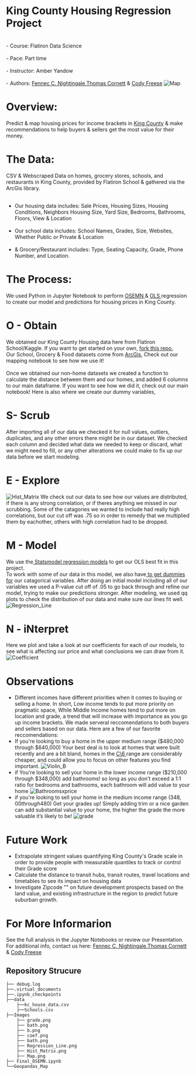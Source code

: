 # King County Housing Regression Project 
<br>- Course: Flatiron Data Science </br>
<br>- Pace: Part time </br>
<br>- Instructor: Amber Yandow </br>
<br>- Authors: [Fennec C. Nightingale,](mailto:fenneccharles@gmail.com)[Thomas Cornett](mailto:thmscrntt33@gmail.com) & [Cody Freese](mailto:c_freese@ymail.com)
![Map](Images/Map.png) 


# Overview: 
Predict & map housing prices for income brackets in <a href="
https://goo.gl/maps/R72PRoBHnZcK7KCb8">King County</a> & make recommendations to help buyers & sellers get the most value for their money. 

# The Data:
CSV & Webscraped Data on homes, grocery stores, schools, and restaurants in King County, provided by Flatiron School & gathered via the ArcGis library.<br> <br>
- Our housing data includes: Sale Prices, Housing Sizes, Housing Conditions, Neighbors Housing Size, Yard Size, Bedrooms, Bathrooms, Floors, View & Location</br> <br>
- Our school data includes: School Names, Grades, Size, Websites, Whether Public or Private & Location</br>  <br>
- & Grocery/Restaurant includes: Type, Seating Capacity, Grade, Phone Number, and Location. </br>

# The Process:
We used Python in Jupyter Notebook to perform <a href="https://machinelearningmastery.com/how-to-work-through-a-problem-like-a-data-scientist/"> OSEMN </a> & <a href="https://en.wikipedia.org/wiki/Ordinary_least_squares"> OLS </a> regression to create our model and predictions for housing prices in King County. 

# O - Obtain 
We obtained our King County Housing data here from Flatiron School/Kaggle. If you want to get started on your own, <a href="https://github.com/learn-co-curriculum/dsc-phase-2-project"> fork this repo.</a><br>
Our School, Grocery & Food datasets come from <a href="https://developers.arcgis.com/"> ArcGis</a>, Check out our mapping notebook to see how we use it!</br><br>
Once we obtained our non-home datasets we created a function to calculate the distance between them and our homes, and added 6 columns to our main dataframe. If you want to see how we did it, check out our main notebook! Here is also where we create our dummy variables,  </br>

# S- Scrub 
After importing all of our data we checked it for null values, outliers, duplicates, and any other errors there might be in our dataset. We checked each column and decided what data we needed to keep or discard, what we might need to fill, or any other alterations we could make to fix up our data before we start modeling. 

# E - Explore 
![Hist_Matrix](Images/Hist_Matrix.png) 
We check out our data to see how our values are distributed, if there is any strong correlation, or if theres anything we missed in our scrubbing. Some of the catagories we wanted to include had really high correlations, but our cut off was .75 so in order to remedy that we multiplied them by eachother, others with high correlation had to be dropped.

# M - Model 
We use the<a href="https://www.statsmodels.org/stable/regression.html"> Statsmodel regression models</a> to get our OLS best fit in this project.<br> To work with some of our data in this model, we also have<a href="https://stattrek.com/multiple-regression/dummy-variables.aspx"> to get dummies for</a> our catagorical variables. After doing an initial model including all of our variables we used a P-value cut off of .05 to go back through and refine our model, trying to make our predictions stronger.  After modeling, we used qq plots to check the distribution of our data and make sure our lines fit well. 
![Regression_Line](Images/Regression_Line.png) 


 # N - iNterpret 
 Here we plot and take a look at our coefficients for each of our models, to see what is affecting our price and what conclusions we can draw from it. 
![Coefficient](Images/coef.png) 

 # Observations
- Different incomes have different priorities when it comes to buying or selling a home. In short, Low income tends to put more priority on pragmatic space, While Middle Income homes tend to put more on location and grade, a trend that will increase with importance as you go up income brackets. We made serveral reccomendations to both buyers and sellers based on our data. 
Here are a few of our favorite reccomendations: 
- If you're looking to buy a home in the upper medium range ($480,000 through $640,000) Your best deal is to look at homes that were built recently and are a bit bland, homes in the <a href="https://www.kingcounty.gov/Assessor/Reports/ArchivedAreaReports/~/media/Assessor/AreaReports/AreaReportGlossary.ashx"> C\6 </a>range are considerably cheaper, and could allow you to focus on other features you find important. 
![Violin_B](Images/b.png) 
- if You're looking to sell your home in the lower income range ($210,000 through $348,000) add bathrooms! so long as you don't exceed a 1:1 ratio for bedrooms and bathrooms, each bathroom will add value to your home
![Bathroomsxprice](Images/bath.png) 
- if you're looking to sell your home in the medium income range ($348,00 through 480$) Get your grades up! Simply adding trim or a nice garden can add substantial value to your home, the higher the grade the more valuable it’s likely to be!
![grade](Images/grade.png) 

# Future Work
- Extrapolate stringent values quantifying King County's Grade scale in order to provide people with measurable quantiles to track or control their Grade score
- Calculate the distance to transit hubs, transit routes, travel locations and timetables to see its impact on housing data
- Investigate Zipcode "" on future development prospects based on the land value, and existing infrastructure in the region to predict future suburban growth.

# For More Informarion
See the full analysis in the Jupyter Notebooks or review our Presentation.
For additional info, contact us here: 
[Fennec C. Nightingale,](mailto:fenneccharles@gmail.com)[Thomas Cornett](mailto:thmscrntt33@gmail.com) & [Cody Freese](mailto:c_freese@ymail.com)

## Repository Strucure
```
├── debug.log
├──.virtual_documents
├──.ipynb_checkpoints
├──data
    ├──kc_house_data.csv
    ├──Schools.csv
├──Images
    ├── grade.png
    ├── bath.png
    ├── b.png
    ├── coef.png
    ├── bath.png
    ├── Regression_Line.png
    ├── Hist_Matrix.png
    ├── Map.png
├── Final_OSEMN.ipynb
└──Geopandas_Map
